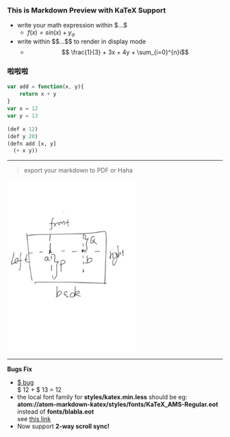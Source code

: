 ### This is Markdown Preview with KaTeX Support
- write your math expression within $\$...\$$
    - $f(x) = sin(x) + y_a$
- write within $\$\$...\$\$$ to render in display mode
    - $$ \frac{1}{3} + 3x + 4y + \sum_{i=0}^{n}i$$

### 啦啦啦
```javascript
var add = function(x, y){
    return x + y
}
var x = 12
var y = 13
```
```lisp
(def x 12)
(def y 20)
(defn add [x, y]
  (+ x y))
```
---

> export your markdown to PDF or Haha

<img src="./1.pic.jpg" height=400>

---

**Bugs Fix**  
- [\$ bug](https://github.com/shd101wyy/atom-markdown-katex/issues/2)  
  \$ 12 + \$ 13 = 12
- the local font family for **styles/katex.min.less** should be eg: **atom://atom-markdown-katex/styles/fonts/KaTeX_AMS-Regular.eot** instead of **fonts/blabla.eot**   
see [this link](https://discuss.atom.io/t/how-do-i-load-google-fonts-into-my-editors-styles/8321/4)
- Now support **2-way scroll sync!**

